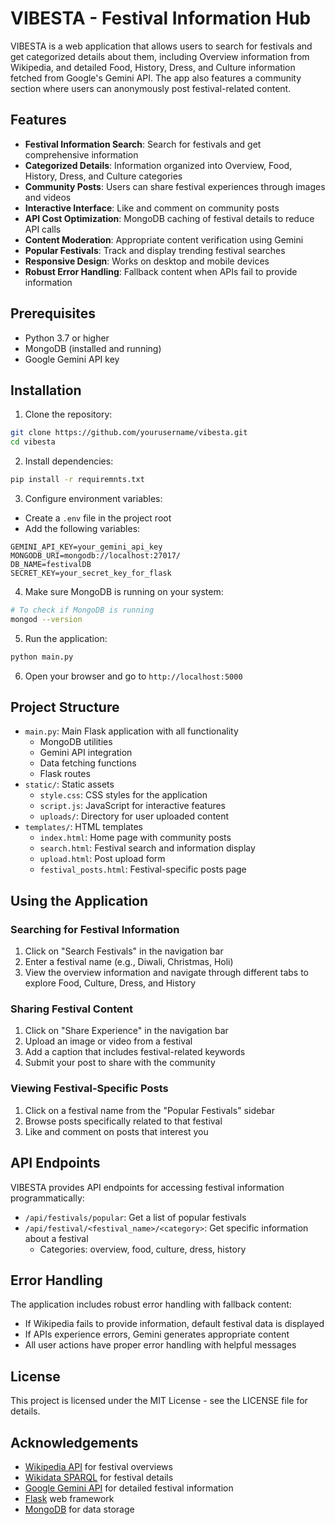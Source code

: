 # VIBESTA - Festival Information Hub

VIBESTA is a web application that allows users to search for festivals and get categorized details about them, including Overview information from Wikipedia, and detailed Food, History, Dress, and Culture information fetched from Google's Gemini API. The app also features a community section where users can anonymously post festival-related content.

## Features

- **Festival Information Search**: Search for festivals and get comprehensive information
- **Categorized Details**: Information organized into Overview, Food, History, Dress, and Culture categories
- **Community Posts**: Users can share festival experiences through images and videos
- **Interactive Interface**: Like and comment on community posts
- **API Cost Optimization**: MongoDB caching of festival details to reduce API calls
- **Content Moderation**: Appropriate content verification using Gemini
- **Popular Festivals**: Track and display trending festival searches
- **Responsive Design**: Works on desktop and mobile devices
- **Robust Error Handling**: Fallback content when APIs fail to provide information

## Prerequisites

- Python 3.7 or higher
- MongoDB (installed and running)
- Google Gemini API key

## Installation

1. Clone the repository:
```bash
git clone https://github.com/yourusername/vibesta.git
cd vibesta
```

2. Install dependencies:
```bash
pip install -r requiremnts.txt
```

3. Configure environment variables:
- Create a `.env` file in the project root
- Add the following variables:
```
GEMINI_API_KEY=your_gemini_api_key
MONGODB_URI=mongodb://localhost:27017/
DB_NAME=festivalDB
SECRET_KEY=your_secret_key_for_flask
```

4. Make sure MongoDB is running on your system:
```bash
# To check if MongoDB is running
mongod --version
```

5. Run the application:
```bash
python main.py
```

6. Open your browser and go to `http://localhost:5000`

## Project Structure

- `main.py`: Main Flask application with all functionality
  - MongoDB utilities
  - Gemini API integration
  - Data fetching functions
  - Flask routes
- `static/`: Static assets
  - `style.css`: CSS styles for the application
  - `script.js`: JavaScript for interactive features
  - `uploads/`: Directory for user uploaded content
- `templates/`: HTML templates
  - `index.html`: Home page with community posts
  - `search.html`: Festival search and information display
  - `upload.html`: Post upload form
  - `festival_posts.html`: Festival-specific posts page

## Using the Application

### Searching for Festival Information

1. Click on "Search Festivals" in the navigation bar
2. Enter a festival name (e.g., Diwali, Christmas, Holi)
3. View the overview information and navigate through different tabs to explore Food, Culture, Dress, and History

### Sharing Festival Content

1. Click on "Share Experience" in the navigation bar
2. Upload an image or video from a festival
3. Add a caption that includes festival-related keywords
4. Submit your post to share with the community

### Viewing Festival-Specific Posts

1. Click on a festival name from the "Popular Festivals" sidebar
2. Browse posts specifically related to that festival
3. Like and comment on posts that interest you

## API Endpoints

VIBESTA provides API endpoints for accessing festival information programmatically:

- `/api/festivals/popular`: Get a list of popular festivals
- `/api/festival/<festival_name>/<category>`: Get specific information about a festival
  - Categories: overview, food, culture, dress, history

## Error Handling

The application includes robust error handling with fallback content:

- If Wikipedia fails to provide information, default festival data is displayed
- If APIs experience errors, Gemini generates appropriate content
- All user actions have proper error handling with helpful messages

## License

This project is licensed under the MIT License - see the LICENSE file for details.

## Acknowledgements

- [Wikipedia API](https://www.mediawiki.org/wiki/API:Main_page) for festival overviews
- [Wikidata SPARQL](https://www.wikidata.org/wiki/Wikidata:SPARQL_query_service) for festival details
- [Google Gemini API](https://ai.google.dev/docs) for detailed festival information
- [Flask](https://flask.palletsprojects.com/) web framework
- [MongoDB](https://www.mongodb.com/) for data storage 